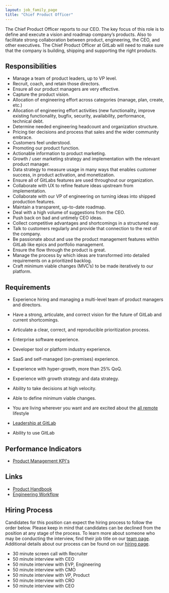 ```yaml
---
layout: job_family_page
title: "Chief Product Officer"
---
```


The Chief Product Officer reports to our CEO. The key focus of this role is to define and execute a vision and roadmap company’s products. Also to facilitate strong collaboration between product, engineering, the CEO, and other executives. The Chief Product Officer at GitLab will
need to make sure that the company is building, shipping and supporting the right products.

## Responsibilities

- Manage a team of product leaders, up to VP level.
- Recruit, coach, and retain those directors.
- Ensure all our product managers are very effective.
- Capture the product vision.
- Allocation of engineering effort across categories (manage, plan, create, etc.)
- Allocation of engineering effort activities (new functionality, improve existing functionality, bugfix, security, availability, performance, technical debt.
- Determine needed engineering headcount and organization structure.
- Pricing tier decisions and process that sales and the wider community embrace.
- Customers feel understood.
- Promoting our product function.
- Actionable information to product marketing.
- Growth / user marketing strategy and implementation with the relevant product manager.
- Data strategy to measure usage in many ways that enables customer success, in product activation, and monetization.
- Ensure all of GitLabs features are used throughout our organization.
- Collaborate with UX to refine feature ideas upstream from implementation.
- Collaborate with our VP of engineering on turning ideas into shipped production features.
- Maintain a transparent, up-to-date roadmap.
- Deal with a high volume of suggestions from the CEO.
- Push back on bad and untimely CEO ideas.
- Collect competitive advantages and shortcomings in a structured way.
- Talk to customers regularly and provide that connection to the rest of the company.
- Be passionate about and use the product management features within GitLab like epics and portfolio management.
- Ensure the flow through the product is great.
- Manage the process by which ideas are transformed into detailed requirements on a prioritized backlog.
- Craft minimum viable changes (MVC’s) to be made iteratively to our platform.

## Requirements

- Experience hiring and managing a multi-level team of product managers and directors.
- Have a strong, articulate, and correct vision for the future of GitLab and current shortcomings.
- Articulate a clear, correct, and reproducible prioritization process.
- Enterprise software experience.
- Developer tool or platform industry experience.
- SaaS and self-managed (on-premises) experience.
- Experience with hyper-growth, more than 25% QoQ.
- Experience with growth strategy and data strategy.
- Ability to take decisions at high velocity.
- Able to define minimum viable changes.
- You are living wherever you want and are excited about the [all remote](https://about.gitlab.com/company/culture/all-remote/) lifestyle

- [Leadership at GitLab](https://about.gitlab.com/company/team/structure/#s-group)
- Ability to use GitLab

## Performance Indicators
- [Product Management KPI's](https://about.gitlab.com/handbook/business-ops/data-team/metrics/#product-kpis)

## Links

- [Product Handbook](/handbook/product/)
- [Engineering Workflow](/handbook/engineering/workflow/)

## Hiring Process
Candidates for this position can expect the hiring process to follow the order below. Please keep in mind that candidates can be declined from the position at any stage of the process. To learn more about someone who may be conducting the interview, find their job title on our [team page](/company/team/).
Additional details about our process can be found on our [hiring page](/handbook/hiring/).
* 30 minute screen call with Recruiter
* 50 minute interview with CEO
* 50 minute interview with EVP, Engineering
* 50 minute interview with CMO
* 50 minute interview with VP, Product
* 50 minute interview with CRO
* 50 minute interview with CEO

